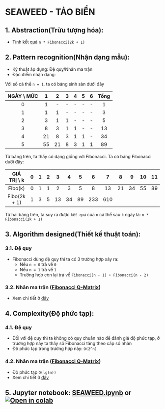 # SEAWEED - TẢO BIỂN

## 1. Abstraction(Trừu tượng hóa):
- Tính kết quả `n * Fibonacci(2k + 1)`

## 2. Pattern recognition(Nhận dạng mẫu):
- Kỹ thuật áp dụng: Đệ quy/Nhân ma trận
- Đặc điểm nhận dạng:

Với số cá thể `n = 1`, ta có bảng sinh sản dưới đây
   
| NGÀY \ MỨC |  1  |  2  |  3  |  4  |  5  |  6  |  Tổng  |
|:----------:|:---:|:---:|:---:|:---:|:---:|:---:|:------:|
|      0     |  1  |  -  |  -  |  -  |  -  |  -  |    1   |
|      1     |  1  |  1  |  -  |  -  |  -  |  -  |    3   |
|      2     |  3  |  1  |  1  |  -  |  -  |  -  |    5   |
|      3     |  8  |  3  |  1  |  1  |  -  |  -  |   13   |
|      4     | 21  |  8  |  3  |  1  |  1  |  -  |   34   |
|      5     | 55  | 21  |  8  |  3  |  1  |  1  |   89   |

Từ bảng trên, ta thấy có dạng giống với Fibonacci. Ta có bảng Fibonacci dưới đây:
  
|  GIÁ TRỊ \ k |  0  |  1  |  2  |  3  |  4  |  5  |  6  |  7  |  8  |  9  |  10  |  11  |
|:------------:|:---:|:---:|:---:|:---:|:---:|:---:|:---:|:---:|:---:|:---:|:----:|:----:|
|    Fibo(k)   |  0  |  1  |  1  |  2  |  3  |  5  |  8  |  13 |  21 |  34 |  55  |  89  |
| Fibo(2k + 1) |  1  |  3  |  5  | 13  | 34  |  89 | 233 | 610 |     |     |      |      |

Từ hai bảng trên, ta suy ra được `kết quả` của `n` cá thể sau `k` ngày là: `n * Fibonacci(2k + 1)`
## 3. Algorithm designed(Thiết kế thuật toán):
### 3.1. Đệ quy
- Fibonacci dùng đệ quy thì ta có 3 trường hợp xảy ra:
  - Nếu `n = 0` trả về `0`
  - Nếu `n = 1` trả về `1`
  - Trường hợp còn lại trả về `Fibonacci(n - 1) + Fibonacci(n - 2)`
### 3.2. Nhân ma trận ([Fibonacci Q-Matrix](https://mathworld.wolfram.com/FibonacciQ-Matrix.html))
- Xem chi tiết ở [đây](./SEAWEED.ipynb)
  
## 4. Complexity(Độ phức tạp):
### 4.1. Đệ quy
- Đối với đệ quy thì ta không có quy chuẩn nào để đánh giá độ phức tạp, ở trường hợp này ta thấy số Fibonacci tăng theo cấp số nhân
- Độ phức tạp trong trường hợp này: `O(2^n)`
### 4.2. Nhân ma trận ([Fibonacci Q-Matrix](https://mathworld.wolfram.com/FibonacciQ-Matrix.html))
- Độ phức tạp `O(lg(n))`
- Xem chi tiết ở [đây](./SEAWEED.ipynb)

## 5. Jupyter notebook: [SEAWEED.ipynb](./SEAWEED.ipynb) or [![Open in colab](https://colab.research.google.com/assets/colab-badge.svg)](https://colab.research.google.com/github/caohungphu/CS112.L21/blob/main/Week_1/SEAWEED/SEAWEED.ipynb)
